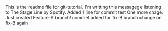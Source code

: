 This is the readme file for git-tutorial.
I'm writting this messagege listening to The Stage Line by Spotify. 
Added 1 line for commit test
One more chage.
Just created Feature-A branch!
commet added for fix-B branch
change on fix-B again
